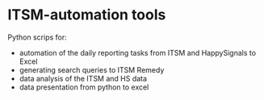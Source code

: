 # ITSM-automation tools

Python scrips for:
- automation of the daily reporting tasks from ITSM and HappySignals to Excel
- generating search queries to ITSM Remedy
- data analysis of the ITSM and HS data 
- data presentation from python to excel